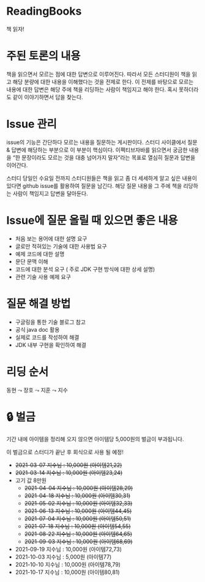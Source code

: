 # ReadingBooks
책 읽자!

# 주된 토론의 내용
책을 읽으면서 모르는 점에 대한 답변으로 이루어진다. 따라서 모든 스터디원이 책을 읽고 해당 분량에 대한 내용을 이해했다는 것을 전제로 한다. 이 전제를 바탕으로 모르는 내용에 대한 답변은 해당 주에 책을 리딩하는 사람이 책임지고 해야 한다. 혹시 못하더라도 같이 이야기하면서 답을 찾는다.

# Issue 관리
issue의 기능은 간단하다 모르는 내용을 질문하는 게시판이다. 스터디 사이클에서 질문 & 답변에 해당하는 부분으로 이 부분이 핵심이다. 이펙티브자바를 읽으면서 궁금한 내용을 “한 문장이라도 모르는 것을 대충 넘어가지 말자“라는 목표로 열심히 질문과 답변을 이어간다.

스터디 당일인 수요일 전까지 스터디원들은 책을 읽고 좀 더 세세하게 알고 싶은 내용이 있다면 github issue를 활용하여 질문을 남긴다. 해당 질문 내용을 그 주에 책을 리당하는 사람이 책임지고 답변을 달아둔다. 


# Issue에 질문 올릴 때 있으면 좋은 내용
- 처음 보는 용어에 대한 설명 요구
- 글로만 적혀있는 기술에 대한 사용법 요구
- 예제 코드에 대한 설명
- 문단 문맥 이해
- 코드에 대한 분석 요구 ( 주로 JDK 구현 방식에 대한 상세 설명)
- 관련 기술 사용 예제 요구

# 질문 해결 방법
- 구글링을 통한 기술 블로그 참고
- 공식 java doc 활용
- 실제로 코드를 작성하여 해결
- JDK 내부 구현을 확인하여 해결

# 리딩 순서

동현 ⤳ 장호 ⤳ 지훈 ⤳ 지수 

# 🔒 벌금

기간 내에 아이템을 정리해 오지 않으면 아이템당 5,000원의 벌금이 부과됩니다.

이 벌금으로 스터디가 끝난 후 회식으로 사용 될 예정!

- ~~2021-03-07 지수님 : 10,000원 (아이템21,22)~~
- ~~2021-03-14 지수님 : 10,000원 (아이템23,24)~~
- 고기 값 8만원
  - ~~2021-04-04 지수님 : 10,000원 (아이템28,29)~~ 
  - ~~2021-04-18 지수님 : 10,000원 (아이템30,31)~~
  - ~~2021-05-02 지수님 : 10,000원 (아이템32,33)~~
  - ~~2021-06-13 지수님 : 10,000원 (아이템44,45)~~
  - ~~2021-07-04 지수님 : 10,000원 (아이템50,51)~~
  - ~~2021-07-18 지수님 : 10,000원 (아이템54,55)~~
  - ~~2021-08-22 지수님 : 10,000원 (아이템64,65)~~
  - ~~2021-09-03 지수님 : 10,000원 (아이템68,69)~~ 
- 2021-09-19 지수님 : 10,000원 (아이템72,73)
- 2021-10-03 지수님 : 5,000원 (아이템77)
- 2021-10-10 지수님 : 10,000원 (아이템78,79)
- 2021-10-17 지수님 : 10,000원 (아이템80,81)